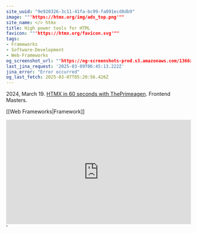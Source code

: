 ```yaml
---
site_uuid: "9e920326-3c11-41fa-bc99-fa091ecd8db9"
image: ""'https://htmx.org/img/ads_top.png'""
site_name: </> htmx
title: High power tools for HTML
favicon: ""'https://htmx.org/favicon.svg'""
tags:
- Frameworks
- Software-Development
- Web-Frameworks
og_screenshot_url: ""https://og-screenshots-prod.s3.amazonaws.com/1366x768/80/false/0b6dcee51c792b2f84f4512293c25fa908dfb609ed6cece6e2c65e86bd222a00.jpeg""
last_jina_request: '2025-03-09T06:45:13.222Z'
jina_error: "Error occurred"
og_last_fetch: 2025-03-07T05:20:56.426Z
---
```


2024, March 19. [HTMX in 60 seconds with ThePrimeagen](https://youtube.com/shorts/utq5nKyj-SM?si=cmwLYWR8DDpHxTpL). Frontend Masters.

[[Web Frameworks|Framework]]


<iframe style="aspect-ratio:16/9;width:100%;height:auto" src="https://www.youtube.com/embed/-ptq9HCrI_U?si=5CklXKHXF6IAD9dr" title="YouTube video player" frameborder="0" allow="accelerometer; autoplay; clipboard-write; encrypted-media; gyroscope; picture-in-picture; web-share" referrerpolicy="strict-origin-when-cross-origin" allowfullscreen></iframe>'
